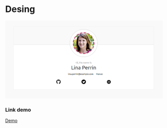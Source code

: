 # Desing

<img src="./src/assets/images/desing.png">

### Link demo

<a href="https://romantic-fermat-44ffc4.netlify.app/">Demo</a>
